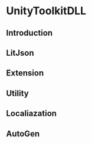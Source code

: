 # UnityToolkitDLL

## Introduction

## LitJson

## Extension

## Utility

## Localiazation

## AutoGen
